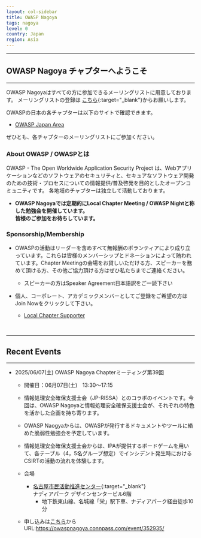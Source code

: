 ```yaml
---
layout: col-sidebar
title: OWASP Nagoya
tags: nagoya
level: 0
country: Japan
region: Asia
---
```


<hr>

## OWASP Nagoya チャプターへようこそ

<hr>

OWASP Nagoyaはすべての方に参加できるメーリングリストに用意しております。
メーリングリストの登録は
[こちら](https://groups.google.com/a/owasp.org/forum/?hl=ja#!forum/nagoya-chapter){:target="_blank"}からお願いします。


OWASPの日本の各チャプターは以下のサイトで確認できます。
* [OWASP Japan Area](https://owasp.org/chapters/#Asia)

ぜひとも、各チャプターのメーリングリストにご参加ください。


### About OWASP / OWASPとは

OWASP - The Open Worldwide Application Security Project は、Webアプリケーションなどのソフトウェアのセキュリティと、セキュアなソフトウェア開発のための技術・プロセスについての情報提供/普及啓発を目的としたオープンコミュニティです。
各地域のチャプターは独立して活動しております。

* **OWASP Nagoyaでは定期的にLocal Chapter Meeting / OWASP Nightと称した勉強会を開催しています。**  
    **皆様のご参加をお待ちしています。** 

### Sponsorship/Membership

* OWASPの活動はリーダーを含めすべて無報酬のボランティアにより成り立っています。これらは皆様のメンバーシップとドネーションによって賄われています。Chapter Meetingの会場をお貸しいただける方、スピーカーを務めて頂ける方、その他ご協力頂ける方はぜひ私たちまでご連絡ください。
   * スピーカーの方はSpeaker Agreement日本語訳をご一読下さい

* 個人、コーポレート、アカデミックメンバーとしてご登録をご希望の方はJoin Nowをクリックして下さい。
    * [Local Chapter Supporter](https://owasp.org/donate/?reponame=www-chapter-nagoya&title=OWASP+Nagoya)

<br>
<hr>

## Recent Events 

<hr>

 * 2025/06/07(土)  OWASP Nagoya Chapterミーティング第39回

    * 開催日：06月07日(土)　13:30〜17:15
    * 情報処理安全確保支援士会（JP-RISSA）とのコラボのイベントです。今回は、OWASP Nagoyaと情報処理安全確保支援士会が、それぞれの特色を活かした企画を持ち寄ります。
    * OWASP Naogyaからは、OWASPが発行するドキュメントやツールに絡めた脆弱性勉強会を予定しています。
    * 情報処理安全確保支援士会からは、IPAが提供するボードゲームを用いて、各テーブル（4，5名グループ想定）でインシデント発生時におけるCSIRTの活動の流れを体験します。
  
    * 会場
        * [名古屋市民活動推進センター](https://www.n-vnpo.city.nagoya.jp/){:target="_blank"}  
        ナディアパーク デザインセンタービル6階
            * 地下鉄東山線、名城線「栄」駅下車、ナディアパーク経由徒歩10分
    * 申し込みは[こちら](https://owaspnagoya.connpass.com/event/352935/)から
      <br>URL:https://owaspnagoya.connpass.com/event/352935/
